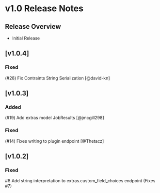 # v1.0 Release Notes

## Release Overview

* Initial Release

## [v1.0.4]

### Fixed

(#28) Fix Contraints String Serialization [@david-kn]

## [v1.0.3]

### Added

(#19) Add extras model JobResults [@jmcgill298]

### Fixed

(#14) Fixes writing to plugin endpoint [@Thetacz]

## [v1.0.2]

### Fixed

#8 Add string interpretation to extras.custom_field_choices endpoint (Fixes #7)
